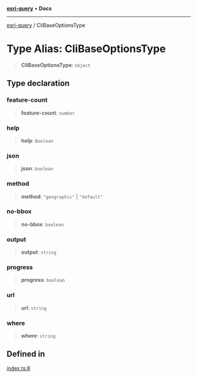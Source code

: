 [**esri-query**](../README.md) • **Docs**

***

[esri-query](../globals.md) / CliBaseOptionsType

# Type Alias: CliBaseOptionsType

> **CliBaseOptionsType**: `object`

## Type declaration

### feature-count

> **feature-count**: `number`

### help

> **help**: `Boolean`

### json

> **json**: `boolean`

### method

> **method**: `"geographic"` \| `"default"`

### no-bbox

> **no-bbox**: `boolean`

### output

> **output**: `string`

### progress

> **progress**: `boolean`

### url

> **url**: `string`

### where

> **where**: `string`

## Defined in

[index.ts:8](https://github.com/jimmyrocks/esri-query/blob/cf8fcf970887ddd3da3fdd9bcb077cdd9d6ecf03/src/index.ts#L8)
